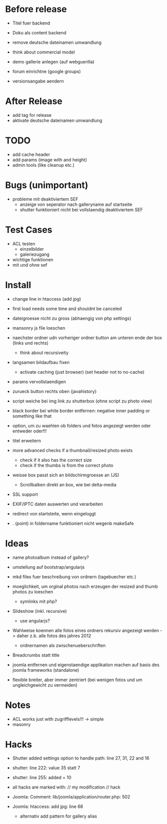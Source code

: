 # Before release
- Titel fuer backend
- Doku als content backend

- remove deutsche dateinamen umwandlung

- think about commercial model
- demo gallerie anlegen (auf webguerilla)
- forum einrichtne (google groups)

- versionsangabe aendern


# After Release
- add tag for release
- aktivate deutsche dateinamen umwandlung


# TODO
- add cache header
- add params (image with and height)
- admin tools (like cleanup etc.)


# Bugs (unimportant)
- probleme mit deaktiviertem SEF
	- anzeige von seperator nach galleryname auf startseite
	- shutter funktioniert nicht bei vollstaendig deaktiviertem SEF


# Test Cases
- ACL testen
	- einzelbilder
	- galeriezugang
- wichtige funktionen
- mit und ohne sef


# Install
- change line in htaccess (add jpg)
- first load needs some time and shouldnt be canceled
- dateigroesse nicht zu gross (abhaengig von php settings)






- mansonry js file loeschen

- naechster ordner udn vorheriger ordner button am unteren ende der box (links und rechts)
	- think about recursiveity

- langsamen bildaufbau fixen
	- activate caching (just browser) (set header not to no-cache)


- params vervollstaendigen


- zurueck button rechts oben (javahistory)
- script weiche bei img link zu shutterbox (ohne script zu photo view)
- black border bei white border entfernen: negative inner padding or something like that

- option, um zu waehlen ob folders und fotos angezeigt werden oder entweder oder!!!
- titel erweitern

- more advanced checks if a thumbnail/resized photo exists
	- check if it also has the correct size
	- check if the thumbs is from the correct photo

- weisse box passt sich an bildschirmgroesse an (JS)
	- Scrollbalken direkt an box, wie bei delta-media

- SSL support

- EXIF/IPTC daten auswerten und verarbeiten
- redirect von startsteite, wenn eingeloggt

- . (point) in foldername funktioniert nicht wegenb makeSafe


# Ideas
- name photoalbum instead of gallery?

- umstellung auf bootstrap/angularjs
- mkd files fuer beschreibung von ordnern (tagebuecher etc.)
- moeglichkeit, um orginal photos nach erzeugen der resized and thumb photos zu loeschen
	- symlinks mit php?
- Slideshow (inkl. recursive)
	- use angularjs?

- Wahlweise koennen alle fotos eines ordners rekursiv angezeigt werden
	-> daher z.b. alle fotos des jahres 2012
	- ordnernamen als zwischenueberschriften
	
- Breadcrumbs statt title
- joomla entfernen und eigenstaendige applikation machen auf basis des joomla frameworks (standalone)

- flexible breiter, aber immer zentriert (bei wenigen fotos und um ungleichgewicht zu vermeiden)



# Notes
- ACL works just with zugrifflevels!!!
	-> simple
- masonry
	

# Hacks
- Shutter added settings option to handle path: line 27, 31, 22 and 16
- shutter: line 222: value 35 statt 7
- shutter: line 255: added + 10

- all hacks are marked with: // my modification // hack


- Joomla: Comment: lib/joomla/application/router.php: 502
- Joomla: htaccess: add jpg: line 68
	- alternativ add pattern for gallery alias
